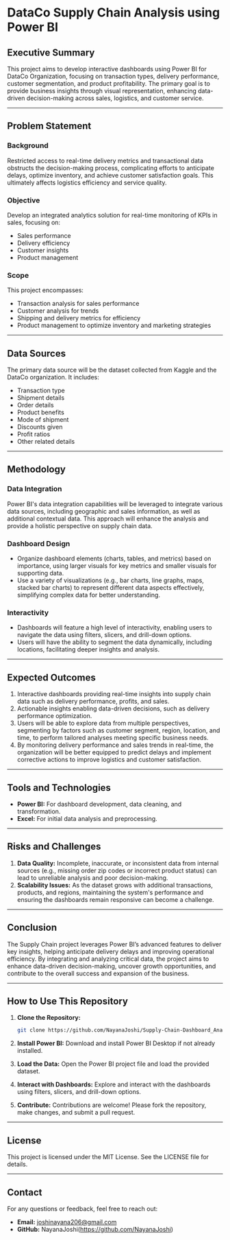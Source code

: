 # DataCo Supply Chain Analysis using Power BI

## Executive Summary
This project aims to develop interactive dashboards using Power BI for DataCo Organization, focusing on transaction types, delivery performance, customer segmentation, and product profitability. The primary goal is to provide business insights through visual representation, enhancing data-driven decision-making across sales, logistics, and customer service.

---

## Problem Statement
### Background
Restricted access to real-time delivery metrics and transactional data obstructs the decision-making process, complicating efforts to anticipate delays, optimize inventory, and achieve customer satisfaction goals. This ultimately affects logistics efficiency and service quality.

### Objective
Develop an integrated analytics solution for real-time monitoring of KPIs in sales, focusing on:
- Sales performance
- Delivery efficiency
- Customer insights
- Product management

### Scope
This project encompasses:
- Transaction analysis for sales performance
- Customer analysis for trends
- Shipping and delivery metrics for efficiency
- Product management to optimize inventory and marketing strategies

---

## Data Sources
The primary data source will be the dataset collected from Kaggle and the DataCo organization. It includes:
- Transaction type
- Shipment details
- Order details
- Product benefits
- Mode of shipment
- Discounts given
- Profit ratios
- Other related details

---

## Methodology
### Data Integration
Power BI's data integration capabilities will be leveraged to integrate various data sources, including geographic and sales information, as well as additional contextual data. This approach will enhance the analysis and provide a holistic perspective on supply chain data.

### Dashboard Design
- Organize dashboard elements (charts, tables, and metrics) based on importance, using larger visuals for key metrics and smaller visuals for supporting data.
- Use a variety of visualizations (e.g., bar charts, line graphs, maps, stacked bar charts) to represent different data aspects effectively, simplifying complex data for better understanding.

### Interactivity
- Dashboards will feature a high level of interactivity, enabling users to navigate the data using filters, slicers, and drill-down options.
- Users will have the ability to segment the data dynamically, including locations, facilitating deeper insights and analysis.

---

## Expected Outcomes
1. Interactive dashboards providing real-time insights into supply chain data such as delivery performance, profits, and sales.
2. Actionable insights enabling data-driven decisions, such as delivery performance optimization.
3. Users will be able to explore data from multiple perspectives, segmenting by factors such as customer segment, region, location, and time, to perform tailored analyses meeting specific business needs.
4. By monitoring delivery performance and sales trends in real-time, the organization will be better equipped to predict delays and implement corrective actions to improve logistics and customer satisfaction.

---

## Tools and Technologies
- **Power BI:** For dashboard development, data cleaning, and transformation.
- **Excel:** For initial data analysis and preprocessing.

---

## Risks and Challenges
1. **Data Quality:** Incomplete, inaccurate, or inconsistent data from internal sources (e.g., missing order zip codes or incorrect product status) can lead to unreliable analysis and poor decision-making.
2. **Scalability Issues:** As the dataset grows with additional transactions, products, and regions, maintaining the system's performance and ensuring the dashboards remain responsive can become a challenge.

---

## Conclusion
The Supply Chain project leverages Power BI’s advanced features to deliver key insights, helping anticipate delivery delays and improving operational efficiency. By integrating and analyzing critical data, the project aims to enhance data-driven decision-making, uncover growth opportunities, and contribute to the overall success and expansion of the business.

---

## How to Use This Repository
1. **Clone the Repository:**
   ```bash
   git clone https://github.com/NayanaJoshi/Supply-Chain-Dashboard_Analysis-PowerBI.git
   ```

2. **Install Power BI:**
   Download and install Power BI Desktop if not already installed.

3. **Load the Data:**
   Open the Power BI project file and load the provided dataset.

4. **Interact with Dashboards:**
   Explore and interact with the dashboards using filters, slicers, and drill-down options.

5. **Contribute:**
   Contributions are welcome! Please fork the repository, make changes, and submit a pull request.

---

## License
This project is licensed under the MIT License. See the LICENSE file for details.

---

## Contact
For any questions or feedback, feel free to reach out:
- **Email:** joshinayana206@gmail.com
- **GitHub:** NayanaJoshi(https://github.com/NayanaJoshi)

